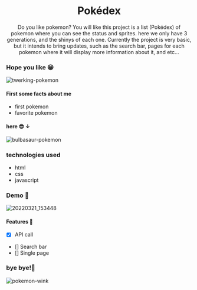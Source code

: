 <h1 align="center">Pokédex</h1>

<p align="center" >Do you like pokemon? You will like this project is a list (Pokédex) of pokemon where you can see the status and sprites.
here we only have 3 generations, and the shinys of each one. Currently the project is very basic, but it intends to bring updates, such as the search bar,
pages for each pokemon where it will display more information about it, and etc...</p>

### Hope you like 😁
![twerking-pokemon](https://user-images.githubusercontent.com/92805039/159189776-932096e8-0e4f-4061-ae99-8d71867c5027.gif)

#### First some facts about me
- first pokemon
- favorite pokemon

#### here 😎 ↓
![bulbasaur-pokemon](https://user-images.githubusercontent.com/92805039/159189545-bf898254-8044-4d6e-af3b-ccdf62603d6d.gif)

### technologies used
- html
- css
- javascript

### Demo 👀
![20220321_153448](https://user-images.githubusercontent.com/92805039/159341188-ce2948da-b1d8-4aad-9fd0-ec7627da2c96.gif)

#### Features 🚀
- [x] API call
- [] Search bar
- [] Single page

### bye bye!💜
![pokemon-wink](https://user-images.githubusercontent.com/92805039/159189215-aa68dcd0-564f-41ae-8cce-1f4568c6364b.gif)
